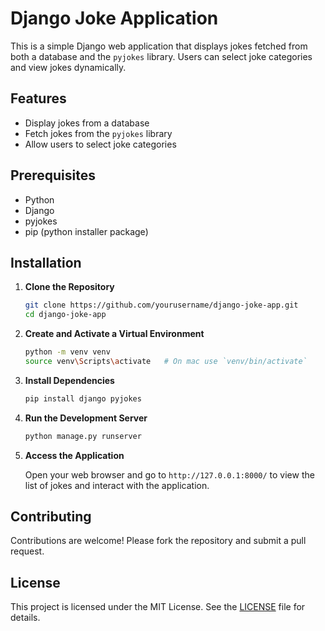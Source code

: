 # Django Joke Application

This is a simple Django web application that displays jokes fetched from both a database and the `pyjokes` library. Users can select joke categories and view jokes dynamically.

## Features

- Display jokes from a database
- Fetch jokes from the `pyjokes` library
- Allow users to select joke categories

## Prerequisites

- Python 
- Django
- pyjokes
- pip (python installer package)

## Installation

1. **Clone the Repository**

    ```sh
    git clone https://github.com/yourusername/django-joke-app.git
    cd django-joke-app
    ```

2. **Create and Activate a Virtual Environment**

    ```sh
    python -m venv venv
    source venv\Scripts\activate   # On mac use `venv/bin/activate` 
    ```

3. **Install Dependencies**

    ```sh
    pip install django pyjokes
    ```

4. **Run the Development Server**

    ```sh
    python manage.py runserver
    ```

5. **Access the Application**

    Open your web browser and go to `http://127.0.0.1:8000/` to view the list of jokes and interact with the application.

## Contributing

Contributions are welcome! Please fork the repository and submit a pull request.

## License

This project is licensed under the MIT License. See the [LICENSE](LICENSE) file for details.